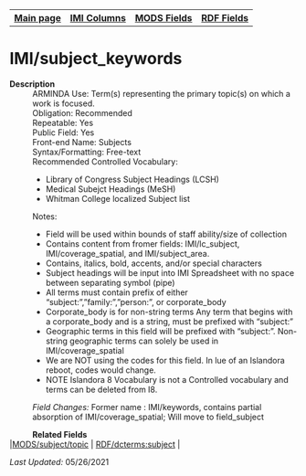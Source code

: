 <!DOCTYPE html>
<html>

<body>
<table style="width:100%">
  <tr>
    <th><a href="index.md">Main page</a></th>
	<th><a href="IMI.md">IMI Columns</a></th>
    <th><a href="MODS.md">MODS Fields</a></th>
    <th><a href="RDF.md">RDF Fields</a></th>
  </tr>
  <table>
<h1>IMI/subject_keywords</h1>
<dl>
  <dt><b>Description</b></dt>
  <dd>ARMINDA Use: Term(s) representing the primary topic(s) on which a work is focused.</dd>
  <dd>Obligation: Recommended</dd>
  <dd>Repeatable: Yes</dd>
  <dd>Public Field: Yes</dd>
  <dd>Front-end Name: Subjects</dd>
  <dd>Syntax/Formatting: Free-text</dd>
  <dd>Recommended Controlled Vocabulary:
		<ul>
			<li>Library of Congress Subject Headings (LCSH)</li>
			<li>Medical Subejct Headings (MeSH)</li>
			<li>Whitman College localized Subject list</li>
		</ul>
  </dd>
  <dd>Notes: 
	<ul>
		<li>Field will be used within bounds of staff ability/size of collection</li>
		<li>Contains content from fromer fields: IMI/lc_subject, IMI/coverage_spatial, and IMI/subject_area.</li>
		<li>Contains, italics, bold, accents, and/or special characters</li>
		<li>Subject headings will be input into IMI Spreadsheet with no space between separating symbol (pipe)</li>
		<li>All terms must contain prefix of either “subject:”,”family:”,”person:”, or corporate_body</li>
		<li>Corporate_body is for non-string terms Any term that begins with a corporate_body and is a string, must be prefixed with “subject:”</li>
		<li>Geographic terms in this field will be prefixed with “subject:”. Non-string geographic terms can solely be used in IMI/coverage_spatial</li>
		<li>We are NOT using the codes for this field. In lue of an Islandora reboot, codes would change.</li>
		<li>NOTE Islandora 8 Vocabulary is not a Controlled vocabulary  and terms can be deleted from I8. </li>
	</ul>
  </dd>
  <dd><i>Field Changes: </i>Former name : IMI/keywords, contains partial absorption of IMI/coverage_spatial; Will move to field_subject </dd>
</dl>
<dd><b>Related Fields</b></dd>
	|<a href="mods.subject.topic.md">MODS/subject/topic</a> | <a href="rdf.dcterms.subject.md">RDF/dcterms:subject</a> | 
<p><i>Last Updated: </i>05/26/2021</p>
</dl>
</body>
</html>
